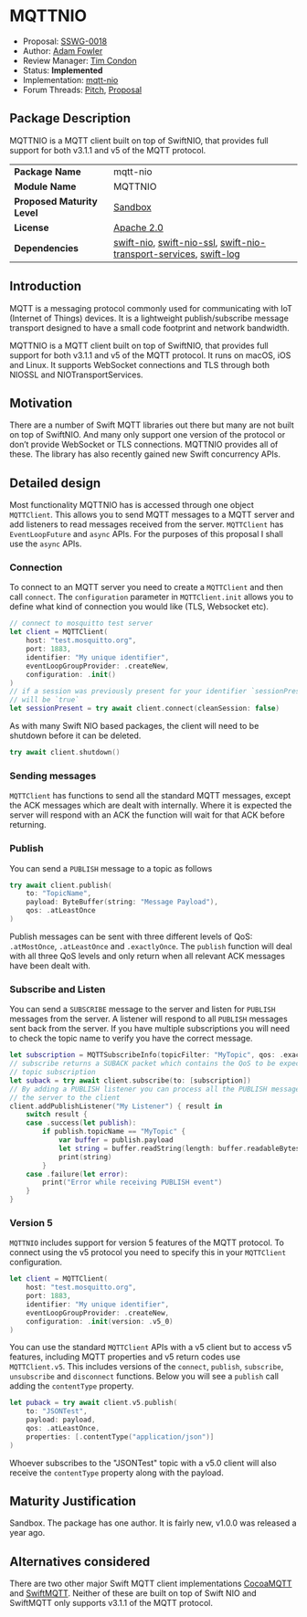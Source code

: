 # MQTTNIO

* Proposal: [SSWG-0018](0018-mqtt-nio.md)
* Author: [Adam Fowler](https://github.com/adam-fowler)
* Review Manager: [Tim Condon](https://github.com/0xTim)
* Status: **Implemented**
* Implementation: [mqtt-nio](https://github.com/adam-fowler/mqtt-nio)
* Forum Threads: [Pitch](https://forums.swift.org/t/mqttnio/53238/), [Proposal](https://forums.swift.org/t/sswg-0018-mqttnio-proposal/54004)

<!-- *During the review process, add the following fields as needed:*

* Decision Notes: [Rationale](https://forums.swift.org/), [Additional Commentary](https://forums.swift.org/)
* Previous Revision(s): [1](https://github.com/swift-server/sswg/blob/...commit-ID.../proposals/NNNN-filename.md)
* Previous Proposal(s): [SSWG-XXXX](XXXX-filename.md)
-->
## Package Description
MQTTNIO is a MQTT client built on top of SwiftNIO, that provides full support for both v3.1.1 and v5 of the MQTT protocol.

|  |  |
|--|--|
| **Package Name** | mqtt-nio |
| **Module Name** | MQTTNIO |
| **Proposed Maturity Level** | [Sandbox](https://github.com/swift-server/sswg/blob/main/process/incubation.md#process-diagram) |
| **License** | [Apache 2.0](https://choosealicense.com/licenses/apache-2.0/) |
| **Dependencies** | [swift-nio](https://github.com/apple/swift-nio), [swift-nio-ssl](https://github.com/apple/swift-nio-ssl), [swift-nio-transport-services](https://github.com/apple/swift-nio-transport-services), [swift-log](https://github.com/apple/swift-log) |

## Introduction

MQTT is a messaging protocol commonly used for communicating with IoT (Internet of Things) devices. It is a lightweight publish/subscribe message transport designed to have a small code footprint and network bandwidth.

MQTTNIO is a MQTT client built on top of SwiftNIO, that provides full support for both v3.1.1 and v5 of the MQTT protocol. It runs on macOS, iOS and Linux. It supports WebSocket connections and TLS through both NIOSSL and NIOTransportServices.

## Motivation

There are a number of Swift MQTT libraries out there but many are not built on top of SwiftNIO. And many only support one version of the protocol or don’t provide WebSocket or TLS connections. MQTTNIO provides all of these. The library has also recently gained new Swift concurrency APIs.

## Detailed design

Most functionality MQTTNIO has is accessed through one object `MQTTClient`. This allows you to send MQTT messages to a MQTT server and add listeners to read messages received from the server. `MQTTClient` has `EventLoopFuture` and `async` APIs. For the purposes of this proposal I shall use the `async` APIs. 

### Connection

To connect to an MQTT server you need to create a `MQTTClient` and then call `connect`. The `configuration` parameter in `MQTTClient.init` allows you to define what kind of connection you would like (TLS, Websocket etc).

```swift
// connect to mosquitto test server
let client = MQTTClient(
    host: "test.mosquitto.org", 
    port: 1883,
    identifier: "My unique identifier",
    eventLoopGroupProvider: .createNew,
    configuration: .init()
)
// if a session was previously present for your identifier `sessionPresent`
// will be `true`
let sessionPresent = try await client.connect(cleanSession: false)
```

As with many Swift NIO based packages, the client will need to be shutdown before it can be deleted.
```swift
try await client.shutdown()
```

### Sending messages

`MQTTClient` has functions to send all the standard MQTT messages, except the ACK messages which are dealt with internally. Where it is expected the server will respond with an ACK the function will wait for that ACK before returning.

### Publish

You can send a `PUBLISH` message to a topic as follows
```swift
try await client.publish(
    to: "TopicName",
    payload: ByteBuffer(string: "Message Payload"),
    qos: .atLeastOnce
)
```
Publish messages can be sent with three different levels of QoS: `.atMostOnce`, `.atLeastOnce` and `.exactlyOnce`. The `publish` function will deal with all three QoS levels and only return when all relevant ACK messages have been dealt with.

### Subscribe and Listen

You can send a `SUBSCRIBE` message to the server and listen for `PUBLISH` messages from the server. A listener will respond to all `PUBLISH` messages sent back from the server. If you have multiple subscriptions you will need to check the topic name to verify you have the correct message.

```swift
let subscription = MQTTSubscribeInfo(topicFilter: "MyTopic", qos: .exactlyOnce)
// subscribe returns a SUBACK packet which contains the QoS to be expected for each
// topic subscription
let suback = try await client.subscribe(to: [subscription])
// By adding a PUBLISH listener you can process all the PUBLISH messages being sent from
// the server to the client
client.addPublishListener("My Listener") { result in
    switch result {
    case .success(let publish):
        if publish.topicName == "MyTopic" {
            var buffer = publish.payload
            let string = buffer.readString(length: buffer.readableBytes)
            print(string)
        }
    case .failure(let error):
        print("Error while receiving PUBLISH event")
    }
}
```

### Version 5

`MQTTNIO` includes support for version 5 features of the MQTT protocol. To connect using the v5 protocol you need to specify this in your `MQTTClient` configuration.

```swift
let client = MQTTClient(
    host: "test.mosquitto.org", 
    port: 1883,
    identifier: "My unique identifier",
    eventLoopGroupProvider: .createNew,
    configuration: .init(version: .v5_0)
)
```
You can use the standard `MQTTClient` APIs with a v5 client but to access v5 features, including MQTT properties and v5 return codes use `MQTTClient.v5`. This includes versions of the `connect`, `publish`, `subscribe`, `unsubscribe` and `disconnect` functions. Below you will see a `publish` call adding the `contentType` property.

```swift
let puback = try await client.v5.publish(
    to: "JSONTest", 
    payload: payload, 
    qos: .atLeastOnce, 
    properties: [.contentType("application/json")]
)
```
Whoever subscribes to the "JSONTest" topic with a v5.0 client will also receive the `contentType` property along with the payload.

## Maturity Justification

Sandbox. The package has one author. It is fairly new, v1.0.0 was released a year ago.  

## Alternatives considered

There are two other major Swift MQTT client implementations [CocoaMQTT](https://github.com/emqx/CocoaMQTT) and  [SwiftMQTT](https://github.com/aciidb0mb3r/SwiftMQTT). Neither of these are built on top of Swift NIO and SwiftMQTT only supports v3.1.1 of the MQTT protocol.

